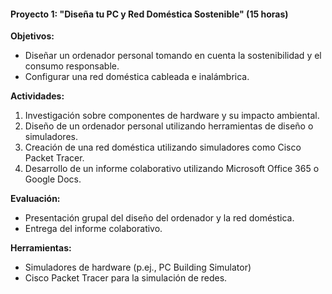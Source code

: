 #### Proyecto 1: "Diseña tu PC y Red Doméstica Sostenible" (15 horas)

**Objetivos:**
- Diseñar un ordenador personal tomando en cuenta la sostenibilidad y el consumo responsable.
- Configurar una red doméstica cableada e inalámbrica.

**Actividades:**
1. Investigación sobre componentes de hardware y su impacto ambiental.
2. Diseño de un ordenador personal utilizando herramientas de diseño o simuladores.
3. Creación de una red doméstica utilizando simuladores como Cisco Packet Tracer.
4. Desarrollo de un informe colaborativo utilizando Microsoft Office 365 o Google Docs.

**Evaluación:**
- Presentación grupal del diseño del ordenador y la red doméstica.
- Entrega del informe colaborativo.

**Herramientas:**
- Simuladores de hardware (p.ej., PC Building Simulator)
- Cisco Packet Tracer para la simulación de redes.